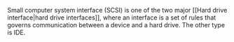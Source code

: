 Small computer system interface (SCSI) is one of the two major [[Hard drive interface|hard drive interfaces]], where an interface is a set of rules that governs communication between a device and a hard drive. The other type is IDE.